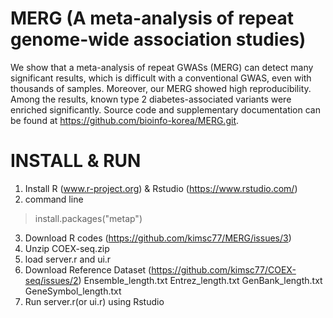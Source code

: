 # MERG (A meta-analysis of repeat genome-wide association studies)
We show that a meta-analysis of repeat GWASs (MERG) can detect many significant results, which is difficult with a conventional GWAS, even with thousands of samples. Moreover, our MERG showed high reproducibility. Among the results, known type 2 diabetes-associated variants were enriched significantly. Source code and supplementary documentation can be found at https://github.com/bioinfo-korea/MERG.git.

# INSTALL & RUN

1. Install R (www.r-project.org) & Rstudio (https://www.rstudio.com/)
2. command line
> install.packages("metap")
3. Download R codes (https://github.com/kimsc77/MERG/issues/3)
4. Unzip COEX-seq.zip
5. load server.r and ui.r
6. Download Reference Dataset (https://github.com/kimsc77/COEX-seq/issues/2)
Ensemble_length.txt
Entrez_length.txt
GenBank_length.txt
GeneSymbol_length.txt
7. Run server.r(or ui.r) using Rstudio

